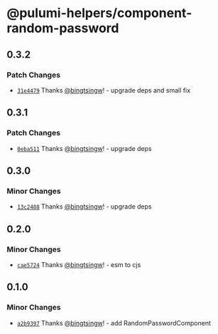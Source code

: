 # @pulumi-helpers/component-random-password

## 0.3.2

### Patch Changes

- [`31e4479`](https://github.com/bingtsingw/pulumi-helpers/commit/31e4479b7a0c257befed8a53459b56a911c499ae) Thanks [@bingtsingw](https://github.com/bingtsingw)! - upgrade deps and small fix

## 0.3.1

### Patch Changes

- [`0eba511`](https://github.com/bingtsingw/pulumi-helpers/commit/0eba51101360518f9527286e48aa99d26c92d165) Thanks [@bingtsingw](https://github.com/bingtsingw)! - upgrade deps

## 0.3.0

### Minor Changes

- [`13c2488`](https://github.com/bingtsingw/pulumi-helpers/commit/13c2488be9858aed5039ee9ecc12c9d9270bfbf5) Thanks [@bingtsingw](https://github.com/bingtsingw)! - upgrade deps

## 0.2.0

### Minor Changes

- [`cae5724`](https://github.com/bingtsingw/pulumi-helpers/commit/cae5724398a7cd7207e6471d6d64ba0f3f351d59) Thanks [@bingtsingw](https://github.com/bingtsingw)! - esm to cjs

## 0.1.0

### Minor Changes

- [`a2b9397`](https://github.com/bingtsingw/pulumi-helpers/commit/a2b939791cb8e87894ed1bfa0456fb3330a4632a) Thanks [@bingtsingw](https://github.com/bingtsingw)! - add RandomPasswordComponent
